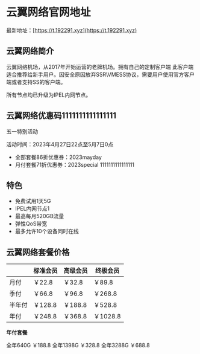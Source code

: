 # 云翼网络官网地址

最新地址：[https://t.192291.xyz](https://t.192291.xyz)

## 云翼网络简介

 云翼网络机场，从2017年开始运营的老牌机场。拥有自己的定制客户端 此客户端适合推荐给新手用户。因安全原因放弃SSR\VMESS协议，需要用户使用官方客户端或者支持SS的客户端。
 
 所有节点均已升级为IPEL内网节点。

 ## 云翼网络优惠码1111111111111111

五一特别活动

活动时间：2023年4月27日22点至5月7日0点

* 全部套餐86折优惠券：2023mayday
* 月付套餐71折优惠券：2023special
1111111111111111
## 特色

* 免费试用1天5G
* IPEL内网节点1
* 最高每月520GB流量
* 弹性QoS带宽
* 最多允许10个设备同时在线

## 云翼网络套餐价格

||标准会员|高级会员|终极会员|
|----|----|----|----|
|月付|￥22.8|￥32.8|￥89.8|
|季付|￥66.8|￥96.8|￥268.8|
|半年付|￥128.8|￥188.8|￥528.8|
|年付|￥248.8|￥368.8|￥1028.8|

**年付套餐**

全年640G ￥188.8
全年1398G ￥328.8
全年3288G ￥688.8



